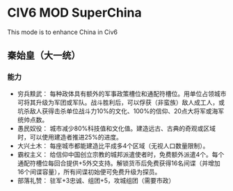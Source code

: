 # CIV6 MOD SuperChina
This mode is to enhance China in Civ6

## 秦始皇（大一统）
### 能力
* 穷兵黩武： 每种政体具有额外的军事政策槽位和通配符槽位。用单位占领城市可将其升级为军团或军队。战斗胜利后，可以俘获（非蛮族）敌人成工人，或坑杀敌人获得击杀单位战斗力10%的文化、100%的信仰、20点大将军或海军统帅点数。
* 愚民奴役： 城市减少80%科技值和文化值。建造远古、古典的奇观或区域时，可以使用建造者推进25%的进度。
* 大兴土木： 每座城市都能建造比平成多4个区域（无视人口数量限制）。
* 霸权主义： 给信仰中国创立宗教的城邦派遣使者时，免费额外派遣4个。每个通配符槽位每回合提供+5外交支持。解锁货币后免费获得16名间谍（并增加16个间谍容量），所有间谍初始便可免费升级为探员。
* 部落礼赞： 驻军+3忠诚、组团+5，攻城组团（需要市政）
